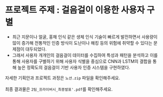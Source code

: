 # 프로젝트 주제 : 걸음걸이 이용한 사용자 구별 

- 최근 지문이나 얼굴, 홍채 인식 같은 생체 인식 기술이 빠르게 발전하면서 사용량이 많이 증가해 전통적인 인증 방식이 도난이나 해킹 등의 위험에 취약할 수 있다는 문제점이 대두되었다.
- 그래서 사용자 개개인의 걸음걸이 데이터를 수집하여 특성과 패턴을 분석하고 이를 통해 사용자를 구별하기 위해 사용자 식별을 중심으로 CNN과 LSTM의 결합을 통해 높은 정확도의 걸음걸이 기반 사용자 인증 시스템을 구현하였다.


자세한 기획안과 프로젝트 과정은 `노션.zip` 파일을 확인해주세요.
<br>
<br>
최종 결과물은 `2팀_프라이버시_최종발표'.pdf`를 확인해주세요.
